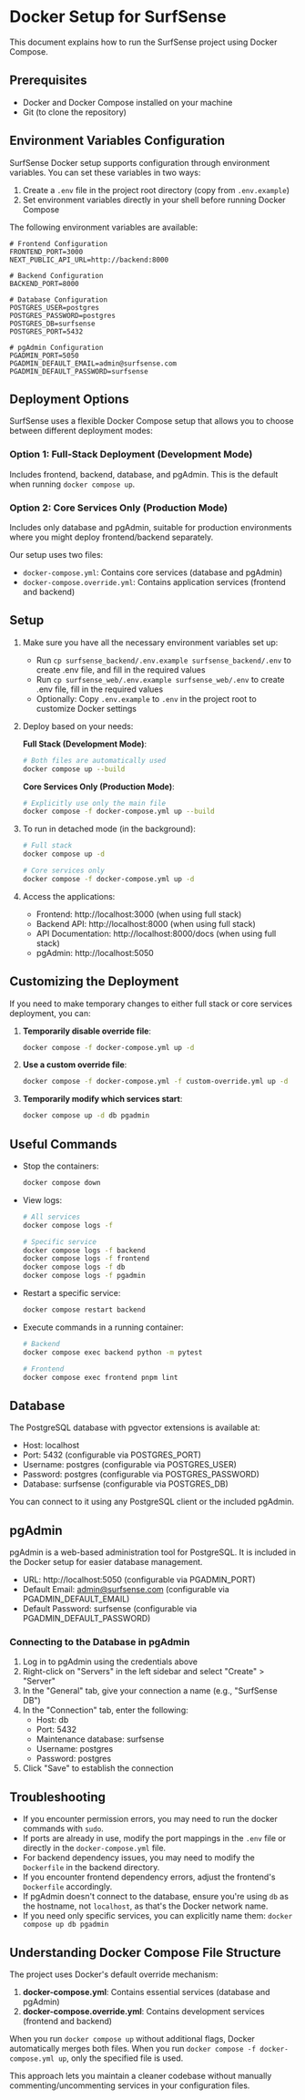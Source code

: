 # Docker Setup for SurfSense

This document explains how to run the SurfSense project using Docker Compose.

## Prerequisites

- Docker and Docker Compose installed on your machine
- Git (to clone the repository)

## Environment Variables Configuration

SurfSense Docker setup supports configuration through environment variables. You can set these variables in two ways:

1. Create a `.env` file in the project root directory (copy from `.env.example`)
2. Set environment variables directly in your shell before running Docker Compose

The following environment variables are available:

```
# Frontend Configuration
FRONTEND_PORT=3000
NEXT_PUBLIC_API_URL=http://backend:8000

# Backend Configuration
BACKEND_PORT=8000

# Database Configuration
POSTGRES_USER=postgres
POSTGRES_PASSWORD=postgres
POSTGRES_DB=surfsense
POSTGRES_PORT=5432

# pgAdmin Configuration
PGADMIN_PORT=5050
PGADMIN_DEFAULT_EMAIL=admin@surfsense.com
PGADMIN_DEFAULT_PASSWORD=surfsense
```

## Deployment Options

SurfSense uses a flexible Docker Compose setup that allows you to choose between different deployment modes:

### Option 1: Full-Stack Deployment (Development Mode)
Includes frontend, backend, database, and pgAdmin. This is the default when running `docker compose up`.

### Option 2: Core Services Only (Production Mode)
Includes only database and pgAdmin, suitable for production environments where you might deploy frontend/backend separately.

Our setup uses two files:
- `docker-compose.yml`: Contains core services (database and pgAdmin)
- `docker-compose.override.yml`: Contains application services (frontend and backend)

## Setup

1. Make sure you have all the necessary environment variables set up:
   - Run `cp surfsense_backend/.env.example surfsense_backend/.env` to create .env file, and fill in the required values
   - Run `cp surfsense_web/.env.example surfsense_web/.env` to create .env file, fill in the required values
   - Optionally: Copy `.env.example` to `.env` in the project root to customize Docker settings

2. Deploy based on your needs:

   **Full Stack (Development Mode)**:
   ```bash
   # Both files are automatically used
   docker compose up --build
   ```

   **Core Services Only (Production Mode)**:
   ```bash
   # Explicitly use only the main file
   docker compose -f docker-compose.yml up --build
   ```

3. To run in detached mode (in the background):
   ```bash
   # Full stack
   docker compose up -d
   
   # Core services only
   docker compose -f docker-compose.yml up -d
   ```

4. Access the applications:
   - Frontend: http://localhost:3000 (when using full stack)
   - Backend API: http://localhost:8000 (when using full stack)
   - API Documentation: http://localhost:8000/docs (when using full stack)
   - pgAdmin: http://localhost:5050

## Customizing the Deployment

If you need to make temporary changes to either full stack or core services deployment, you can:

1. **Temporarily disable override file**:
   ```bash
   docker compose -f docker-compose.yml up -d
   ```

2. **Use a custom override file**:
   ```bash
   docker compose -f docker-compose.yml -f custom-override.yml up -d
   ```

3. **Temporarily modify which services start**:
   ```bash
   docker compose up -d db pgadmin
   ```

## Useful Commands

- Stop the containers:
  ```bash
  docker compose down
  ```

- View logs:
  ```bash
  # All services
  docker compose logs -f
  
  # Specific service
  docker compose logs -f backend
  docker compose logs -f frontend
  docker compose logs -f db
  docker compose logs -f pgadmin
  ```

- Restart a specific service:
  ```bash
  docker compose restart backend
  ```

- Execute commands in a running container:
  ```bash
  # Backend
  docker compose exec backend python -m pytest
  
  # Frontend
  docker compose exec frontend pnpm lint
  ```

## Database

The PostgreSQL database with pgvector extensions is available at:
- Host: localhost
- Port: 5432 (configurable via POSTGRES_PORT)
- Username: postgres (configurable via POSTGRES_USER)
- Password: postgres (configurable via POSTGRES_PASSWORD)
- Database: surfsense (configurable via POSTGRES_DB)

You can connect to it using any PostgreSQL client or the included pgAdmin.

## pgAdmin

pgAdmin is a web-based administration tool for PostgreSQL. It is included in the Docker setup for easier database management.

- URL: http://localhost:5050 (configurable via PGADMIN_PORT)
- Default Email: admin@surfsense.com (configurable via PGADMIN_DEFAULT_EMAIL)
- Default Password: surfsense (configurable via PGADMIN_DEFAULT_PASSWORD)

### Connecting to the Database in pgAdmin

1. Log in to pgAdmin using the credentials above
2. Right-click on "Servers" in the left sidebar and select "Create" > "Server"
3. In the "General" tab, give your connection a name (e.g., "SurfSense DB")
4. In the "Connection" tab, enter the following:
   - Host: db
   - Port: 5432
   - Maintenance database: surfsense
   - Username: postgres 
   - Password: postgres
5. Click "Save" to establish the connection

## Troubleshooting

- If you encounter permission errors, you may need to run the docker commands with `sudo`.
- If ports are already in use, modify the port mappings in the `.env` file or directly in the `docker-compose.yml` file.
- For backend dependency issues, you may need to modify the `Dockerfile` in the backend directory.
- If you encounter frontend dependency errors, adjust the frontend's `Dockerfile` accordingly.
- If pgAdmin doesn't connect to the database, ensure you're using `db` as the hostname, not `localhost`, as that's the Docker network name. 
- If you need only specific services, you can explicitly name them: `docker compose up db pgadmin`

## Understanding Docker Compose File Structure

The project uses Docker's default override mechanism:

1. **docker-compose.yml**: Contains essential services (database and pgAdmin)
2. **docker-compose.override.yml**: Contains development services (frontend and backend)

When you run `docker compose up` without additional flags, Docker automatically merges both files.
When you run `docker compose -f docker-compose.yml up`, only the specified file is used.

This approach lets you maintain a cleaner codebase without manually commenting/uncommenting services in your configuration files. 
